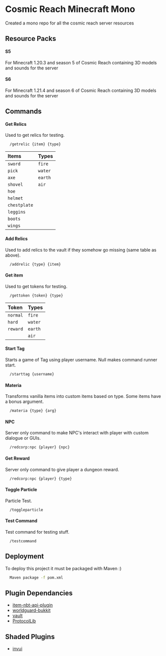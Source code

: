 
# Cosmic Reach Minecraft Mono

Created a mono repo for all the cosmic reach server resources




## Resource Packs
#### S5
For Minecraft 1.20.3 and season 5 of Cosmic Reach containing 3D models and sounds for the server
#### S6
For Minecraft 1.21.4 and season 6 of Cosmic Reach containing 3D models and sounds for the server
## Commands

#### Get Relics
Used to get relics for testing.
```command
  /getrelic {item} {type}
```

| Items     | Types    |
| :-------- | :------- |
| `sword`     | `fire` | 
| `pick`     | `water` | 
| `axe`     | `earth` | 
| `shovel`     | `air` | 
| `hoe`     |   | 
| `helmet`     |    | 
| `chestplate`     |    | 
| `leggins`     |    | 
| `boots`     |    | 
| `wings`     |    | 

#### Add Relics
Used to add relics to the vault if they somehow go missing (same table as above).
```command
  /addrelic {type} {item}
```

#### Get item
Used to get tokens for testing.
```command
  /gettoken {token} {type}
```

| Token | Types     |
| :-------- | :------- |
| `normal`      | `fire` |
| `hard`      | `water` |
| `reward`      | `earth` |
|       | `air` |

#### Start Tag
Starts a game of Tag using player username. Null makes command runner start.
```command
  /starttag {username}
```

#### Materia
Transforms vanilla items into custom items based on type. Some items have a bonus argument.
```command
  /materia {type} {arg}
```

#### NPC
Server only command to make NPC's interact with player with custom dialogue or GUIs.
```command
  /redcorp:npc {player} {npc}
```

#### Get Reward
Server only command to give player a dungeon reward.
```command
  /redcorp:npc {player} {type}
```

#### Toggle Particle
Particle Test.
```command
  /toggleparticle
```

#### Test Command
Test command for testing stuff.
```command
  /testcommand
```
## Deployment

To deploy this project it must be packaged with Maven :)

```bash
  Maven package -f pom.xml
```


## Plugin Dependancies

 - [item-nbt-api-plugin](https://github.com/tr7zw/Item-NBT-API)
 - [worldguard-bukkit](https://github.com/EngineHub/WorldGuard)
 - [vault](https://github.com/milkbowl/Vault)
 - [ProtocolLib](https://github.com/dmulloy2/ProtocolLib)

## Shaded Plugins

- [invui](https://github.com/NichtStudioCode/InvUI)